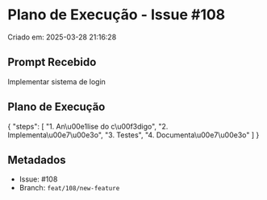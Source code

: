 # Plano de Execução - Issue #108

Criado em: 2025-03-28 21:16:28

## Prompt Recebido

Implementar sistema de login

## Plano de Execução

{
  "steps": [
    "1. An\u00e1lise do c\u00f3digo",
    "2. Implementa\u00e7\u00e3o",
    "3. Testes",
    "4. Documenta\u00e7\u00e3o"
  ]
}

## Metadados

- Issue: #108
- Branch: `feat/108/new-feature`

